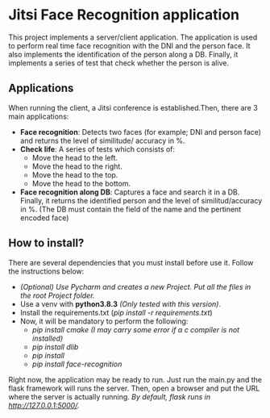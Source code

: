 # Jitsi Face Recognition application

This project implements a server/client application. The application is used to perform real time face recognition with
the DNI and the person face. It also implements the identification of the person along a DB. Finally, it implements
a series of test that check whether the person is alive.

## Applications

When running the client, a Jitsi conference is established.Then, there are 3 main applications:

* **Face recognition**: Detects two faces (for example; DNI and person face) and returns the level of similitude/
accuracy in %.
* **Check life**: A series of tests which consists of:
    * Move the head to the left.
    * Move the head to the right.
    * Move the head to the top.
    * Move the head to the bottom.
* **Face recognition along DB**: Captures a face and search it in a DB. Finally, it returns the identified person and 
the level of similitud/accuracy in %. (The DB must contain the field of the name and the pertinent encoded face)

## How to install?

There are several dependencies that you must install before use it. Follow the instructions below:

* *(Optional) Use Pycharm and creates a new Project. Put all the files in the root Project folder.*
* Use a venv with **python3.8.3** *(Only tested with this version)*.
* Install the requirements.txt (*pip install -r requirements.txt*)
* Now, it will be mandatory to perform the following: 
    * *pip install cmake (I may carry some error if a c compiler is not installed)*
    * *pip install dlib*
    * *pip install* 
    * *pip install face-recognition*

Right now, the application may be ready to run. Just run the main.py and the flask framework will runs the server. Then, open
a browser and put the URL where the server is actually running. *By default, flask runs in http://127.0.0.1:5000/.*

